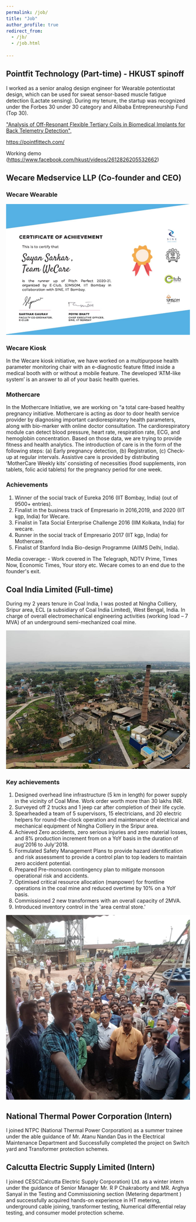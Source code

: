 ```yaml
---
permalink: /job/
title: "Job"
author_profile: true
redirect_from: 
  - /jb/
  - /job.html

---
```


## Pointfit Technology (Part-time) - HKUST spinoff
I worked as a senior analog design engineer for Wearable potentiostat design, which can be used for sweat sensor-based muscle fatigue detection (Lactate sensing). During my tenure, the startup was recognized under the Forbes 30 under 30 category and Alibaba Entrepreneurship Fund (Top 30).

["Analysis of Off-Resonant Flexible Tertiary Coils in Biomedical Implants for Back Telemetry Detection",](https://ieeexplore.ieee.org/document/10607967)

https://pointfittech.com/

Working demo (https://www.facebook.com/hkust/videos/2612826205532662)

## Wecare Medservice LLP (Co-founder and CEO)

### Wecare Wearable 
![plot](/images/sine.jpg)

### Wecare Kiosk 
In the Wecare kiosk initiative, we have worked on a multipurpose health parameter monitoring chair with an e-diagnostic feature fitted inside a medical booth with or without a mobile feature. The developed ‘ATM-like system’ is an answer to all of your basic health queries.

### Mothercare
In the Mothercare Initiative, we are working on “a total care-based healthy pregnancy initiative. Mothercare is acting as door to door health service provider by diagnosing important cardiorespiratory health parameters, along with bio-marker with online doctor consultation. The cardiorespiratory module can detect blood pressure, heart rate, respiration rate, ECG, and hemoglobin concentration. Based on those data, we are trying to provide fitness and health analytics. The introduction of care is in the form of the following steps: (a) Early pregnancy detection, (b) Registration, (c) Check-up at regular intervals. Assistive care is provided by distributing ‘MotherCare Weekly kits’ consisting of necessities (food supplements, iron tablets, folic acid tablets) for the pregnancy period for one week.

### Achievements
1. Winner of the social track of Eureka 2016 (IIT Bombay, India) (out of 9500+ entries).
2. Finalist in the business track of Empresario in 2016,2019, and 2020 (IIT kgp, India) for Wecare. 
3. Finalist in Tata Social Enterprise Challenge 2016 (IIM Kolkata, India) for wecare. 
4. Runner in the social track of Empresario 2017 (IIT kgp, India) for Mothercare.
5. Finalist of Stanford India Bio-design Programme (AIIMS Delhi, India).

Media coverage: - Work covered in The Telegraph, NDTV Prime, Times Now, Economic Times, Your story etc.
Wecare comes to an end due to the founder's exit. 

## Coal India Limited (Full-time)

During my 2 years tenure in Coal India, I was posted at Ningha Colliery, Sripur area, ECL (a subsidiary of Coal India Limited), West Bengal, India. In charge of overall electromechanical engineering activities (working load – 7 MVA) of an underground semi-mechanized coal mine.

![plot](/images/IMG-20211007-WA0018.jpg)

### Key achievements ###
1. Designed overhead line infrastructure (5 km in length) for power supply in the vicinity of Coal Mine. Work order worth more than 30 lakhs INR.
2. Surveyed off 2 trucks and 1 jeep car after completion of their life cycle.
3. Spearheaded a team of 5 supervisors, 15 electricians, and 20 electric helpers for round-the-clock operation and maintenance of electrical and mechanical equipment of Ningha Colliery in the Sripur area.
4. Achieved Zero accidents, zero serious injuries and zero material losses, and 8% production increment from on a YoY basis in the duration of aug’2016 to July'2018.
5. Formulated Safety Management Plans to provide hazard identification and risk assessment to provide a control plan to top leaders to maintain zero accident potential.
6. Prepared Pre-monsoon contingency plan to mitigate monsoon operational risk and accidents.
7. Optimised critical resource allocation (manpower) for frontline operations in the coal mine and reduced overtime by 10% on a YoY basis.
8. Commissioned 2 new transformers with an overall capacity of 2MVA.
9. Introduced inventory control in the 'area central store.'

![plot](/images/cil.jpg)

## National Thermal Power Corporation (Intern)

I joined NTPC (National Thermal Power Corporation) as a summer trainee under the able guidance of Mr. Atanu Nandan Das in the Electrical Maintenance Department and Successfully completed the project on Switch yard and Transformer protection schemes.

## Calcutta Electric Supply Limited (Intern)
I joined CESC(Calcutta Electric Supply Corporation) Ltd. as a winter intern under the guidance of Senior Manager Mr. R P Chakraborty and MR. Arghya Sanyal in the Testing and Commissioning section (Metering department ) and successfully acquired hands-on experience in HT metering, underground cable joining, transformer testing, Numerical differential relay testing, and consumer model protection scheme.
